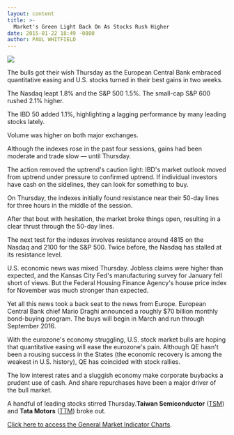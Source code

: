```yaml
---
layout: content
title: >-
  Market's Green Light Back On As Stocks Rush Higher
date: 2015-01-22 18:49 -0800
author: PAUL WHITFIELD
---
```






![](https://www.investors.com/wp-content/uploads/ibd-migrated-images/MPv_150123_635575368662384189.png)









The bulls got their wish Thursday as the European Central Bank embraced quantitative easing and U.S. stocks turned in their best gains in two weeks.

  

The Nasdaq leapt 1.8% and the S&P 500 1.5%. The small-cap S&P 600 rushed 2.1% higher.

  

The IBD 50 added 1.1%, highlighting a lagging performance by many leading stocks lately.

  

Volume was higher on both major exchanges.

  

Although the indexes rose in the past four sessions, gains had been moderate and trade slow — until Thursday.

  

The action removed the uptrend's caution light: IBD's market outlook moved from uptrend under pressure to confirmed uptrend. If individual investors have cash on the sidelines, they can look for something to buy.

  

On Thursday, the indexes initially found resistance near their 50-day lines for three hours in the middle of the session.

  

After that bout with hesitation, the market broke things open, resulting in a clear thrust through the 50-day lines.

  

The next test for the indexes involves resistance around 4815 on the Nasdaq and 2100 for the S&P 500. Twice before, the Nasdaq has stalled at its resistance level.

  

U.S. economic news was mixed Thursday. Jobless claims were higher than expected, and the Kansas City Fed's manufacturing survey for January fell short of views. But the Federal Housing Finance Agency's house price index for November was much stronger than expected.

  

Yet all this news took a back seat to the news from Europe. European Central Bank chief Mario Draghi announced a roughly $70 billion monthly bond-buying program. The buys will begin in March and run through September 2016.

  

With the eurozone's economy struggling, U.S. stock market bulls are hoping that quantitative easing will ease the eurozone's pain. Although QE hasn't been a rousing success in the States (the economic recovery is among the weakest in U.S. history), QE has coincided with stock rallies.

  

The low interest rates and a sluggish economy make corporate buybacks a prudent use of cash. And share repurchases have been a major driver of the bull market.

  

A handful of leading stocks stirred Thursday.**Taiwan Semiconductor** ([TSM](https://research.investors.com/quote.aspx?symbol=TSM)) and **Tata Motors** ([TTM](https://research.investors.com/quote.aspx?symbol=TTM)) broke out.

  

[Click here to access the General Market Indicator Charts](https://www.investors.com/pdf/GMI_012315.pdf).




